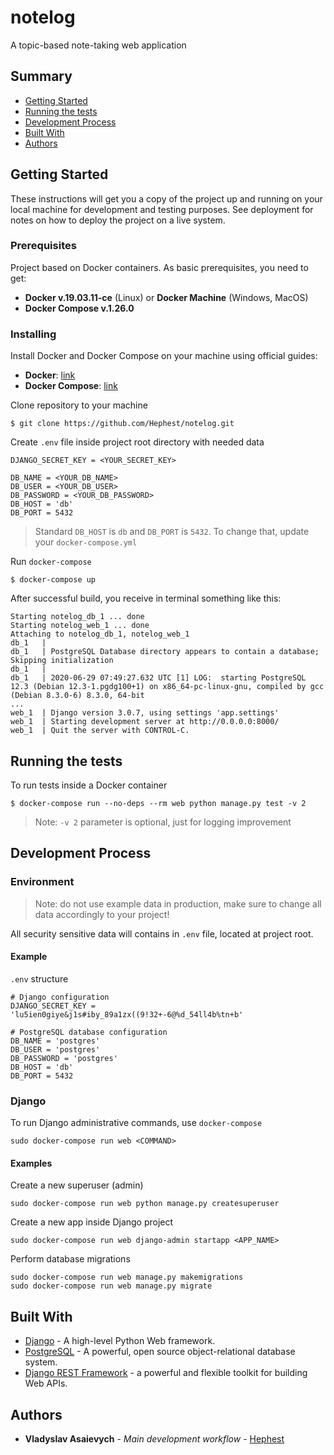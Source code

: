 # notelog

A topic-based note-taking web application

## Summary

- [Getting Started](#getting-started)
- [Running the tests](#running-the-tests)
- [Development Process](#development-process)
- [Built With](#built-with)
- [Authors](#authors)

## Getting Started

These instructions will get you a copy of the project up and running on
your local machine for development and testing purposes. See deployment
for notes on how to deploy the project on a live system.

### Prerequisites

Project based on Docker containers. As basic prerequisites, you need to get:

- **Docker v.19.03.11-ce** (Linux) or **Docker Machine** (Windows, MacOS)
- **Docker Compose v.1.26.0**

### Installing

Install Docker and Docker Compose on your machine using official guides:

- **Docker**: [link](https://docs.docker.com/get-docker/)
- **Docker Compose**: [link](https://docs.docker.com/compose/install/)

Clone repository to your machine

    $ git clone https://github.com/Hephest/notelog.git

Create `.env` file inside project root directory with needed data

    DJANGO_SECRET_KEY = <YOUR_SECRET_KEY>

    DB_NAME = <YOUR_DB_NAME>
    DB_USER = <YOUR_DB_USER>
    DB_PASSWORD = <YOUR_DB_PASSWORD>
    DB_HOST = 'db'
    DB_PORT = 5432

> Standard `DB_HOST` is `db` and `DB_PORT` is `5432`. To change that, update your `docker-compose.yml`

Run `docker-compose`

    $ docker-compose up

After successful build, you receive in terminal something like this:

    Starting notelog_db_1 ... done
    Starting notelog_web_1 ... done
    Attaching to notelog_db_1, notelog_web_1
    db_1   | 
    db_1   | PostgreSQL Database directory appears to contain a database; Skipping initialization
    db_1   | 
    db_1   | 2020-06-29 07:49:27.632 UTC [1] LOG:  starting PostgreSQL 12.3 (Debian 12.3-1.pgdg100+1) on x86_64-pc-linux-gnu, compiled by gcc (Debian 8.3.0-6) 8.3.0, 64-bit
    ...
    web_1  | Django version 3.0.7, using settings 'app.settings'
    web_1  | Starting development server at http://0.0.0.0:8000/
    web_1  | Quit the server with CONTROL-C.

## Running the tests

To run tests inside a Docker container

    $ docker-compose run --no-deps --rm web python manage.py test -v 2

> Note: `-v 2` parameter is optional, just for logging improvement

## Development Process

### Environment

> Note: do not use example data in production, make sure to change all data accordingly to your project!

All security sensitive data will contains in `.env` file, located at project root.

#### Example

`.env` structure

    # Django configuration
    DJANGO_SECRET_KEY = 'lu5ien0giye&j1s#iby_89a1zx((9!32+-6@%d_54ll4b%tn+b'

    # PostgreSQL database configuration
    DB_NAME = 'postgres'
    DB_USER = 'postgres'
    DB_PASSWORD = 'postgres'
    DB_HOST = 'db'
    DB_PORT = 5432

### Django

To run Django administrative commands, use `docker-compose`

    sudo docker-compose run web <COMMAND>

#### Examples

Create a new superuser (admin)

    sudo docker-compose run web python manage.py createsuperuser

Create a new app inside Django project

    sudo docker-compose run web django-admin startapp <APP_NAME>

Perform database migrations

    sudo docker-compose run web manage.py makemigrations
    sudo docker-compose run web manage.py migrate

## Built With

- [Django](https://www.djangoproject.com/) - A high-level Python Web framework.
- [PostgreSQL](https://www.postgresql.org/) -  A powerful, open source object-relational database system.
- [Django REST Framework](https://www.django-rest-framework.org/) - a powerful and flexible toolkit for building Web APIs.

## Authors

- **Vladyslav Asaievych** - *Main development workflow* - [Hephest](https://github.com/Hephest)